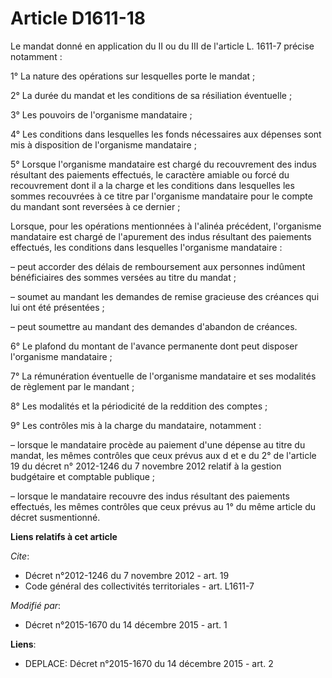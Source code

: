 # Article D1611-18

Le mandat donné en application du II ou du III de l'article L. 1611-7 précise notamment :

1° La nature des opérations sur lesquelles porte le mandat ;

2° La durée du mandat et les conditions de sa résiliation éventuelle ;

3° Les pouvoirs de l'organisme mandataire ;

4° Les conditions dans lesquelles les fonds nécessaires aux dépenses sont mis à disposition de l'organisme mandataire ;

5° Lorsque l'organisme mandataire est chargé du recouvrement des indus résultant des paiements effectués, le caractère
amiable ou forcé du recouvrement dont il a la charge et les conditions dans lesquelles les sommes recouvrées à ce titre par
l'organisme mandataire pour le compte du mandant sont reversées à ce dernier ;

Lorsque, pour les opérations mentionnées à l'alinéa précédent, l'organisme mandataire est chargé de l'apurement des indus
résultant des paiements effectués, les conditions dans lesquelles l'organisme mandataire :

– peut accorder des délais de remboursement aux personnes indûment bénéficiaires des sommes versées au titre du mandat ;

– soumet au mandant les demandes de remise gracieuse des créances qui lui ont été présentées ;

– peut soumettre au mandant des demandes d'abandon de créances.

6° Le plafond du montant de l'avance permanente dont peut disposer l'organisme mandataire ;

7° La rémunération éventuelle de l'organisme mandataire et ses modalités de règlement par le mandant ;

8° Les modalités et la périodicité de la reddition des comptes ;

9° Les contrôles mis à la charge du mandataire, notamment :

– lorsque le mandataire procède au paiement d'une dépense au titre du mandat, les mêmes contrôles que ceux prévus aux d et e
du 2° de l'article 19 du décret n° 2012-1246 du 7 novembre 2012 relatif à la gestion budgétaire et comptable publique ;

– lorsque le mandataire recouvre des indus résultant des paiements effectués, les mêmes contrôles que ceux prévus au 1° du
même article du décret susmentionné.

**Liens relatifs à cet article**

_Cite_:

  - Décret n°2012-1246 du 7 novembre 2012 - art. 19
  - Code général des collectivités territoriales - art. L1611-7

_Modifié par_:

  - Décret n°2015-1670 du 14 décembre 2015 - art. 1

**Liens**:

  - DEPLACE: Décret n°2015-1670 du 14 décembre 2015 - art. 2
